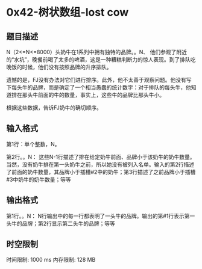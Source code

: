 # 0x42-树状数组-lost cow

## 题目描述

N（2<=N<=8000）头奶牛在1系列中拥有独特的品牌。。N、 他们参观了附近的“水坑”，晚餐前喝了太多的啤酒，这是一种糟糕判断力的惊人表现。到了排队吃晚饭的时候，他们没有按照品牌的升序排队。

遗憾的是，FJ没有办法对它们进行排序。此外，他不太善于观察问题。他没有写下每头牛的品牌，而是确定了一个相当愚蠢的统计数字：对于排队的每头牛，他知道排在那头牛前面的牛的数量，事实上，这些牛的品牌比那头牛小。

根据这些数据，告诉FJ奶牛的确切顺序。



## 输入格式

第1行：单个整数，N。

第2行。。N： 这些N-1行描述了排在给定奶牛前面、品牌小于该奶牛的奶牛数量。当然，没有奶牛排在第一头奶牛之前，所以她没有被列入名单。输入的第2行描述了前面的奶牛数量，其品牌小于插槽#2中的奶牛；第3行描述了之前品牌小于插槽#3中奶牛的奶牛数量；等等

## 输出格式

第1行。。N： N行输出中的每一行都表明了一头牛的品牌。输出的第#1行表示第一头牛的品牌；第2行显示第二头牛的品牌；等等

## 时空限制

时间限制: 1000 ms
内存限制: 128 MB
